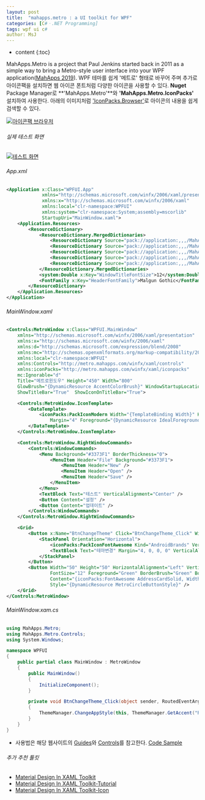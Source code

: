 ```yaml
---
layout: post
title:  "mahapps.metro : a UI toolkit for WPF"
categories: [C#ㆍ.NET Programming]
tags: wpf ui c#
author: MsJ
---
```


* content
{:toc}

MahApps.Metro is a project that Paul Jenkins started back in 2011 as a simple way to bring a Metro-style user interface into your WPF application([MahApps 2019](https://mahapps.com/about/)). WPF 테마를 쉽게 '메트로' 형태로 바꾸어 주며 추가로 아이콘팩을 설치하면 웹 아이콘 폰트처럼 다양한 아이콘을 사용할 수 있다. **Nuget** Package Manager로 **'MahApps.Metro'**와 **'MahApps.Metro.IconPacks'** 설치하여 사용한다. 아래의 이미지처럼 ['IconPacks.Browser'](https://github.com/MahApps/MahApps.Metro.IconPacks/releases)로 아이콘의 내용을 쉽게 검색할 수 있다.

[![아이콘팩 브라우저](https://msjo.kr/img/IconPack.jpg)](https://msjo.kr/img/IconPack.jpg)





###### 실제 테스트 화면

[![테스트 화면](https://msjo.kr/img/MahappsMetro.jpg)](https://msjo.kr/img/MahappsMetro.jpg)

###### App.xml

```xml
<Application x:Class="WPFUI.App"
             xmlns="http://schemas.microsoft.com/winfx/2006/xaml/presentation"
             xmlns:x="http://schemas.microsoft.com/winfx/2006/xaml"
             xmlns:local="clr-namespace:WPFUI"
             xmlns:system="clr-namespace:System;assembly=mscorlib"
             StartupUri="MainWindow.xaml">
    <Application.Resources>
        <ResourceDictionary>
            <ResourceDictionary.MergedDictionaries>
                <ResourceDictionary Source="pack://application:,,,/MahApps.Metro;component/Styles/Controls.xaml" />
                <ResourceDictionary Source="pack://application:,,,/MahApps.Metro;component/Styles/Fonts.xaml" />
                <ResourceDictionary Source="pack://application:,,,/MahApps.Metro;component/Styles/Colors.xaml" />
                <ResourceDictionary Source="pack://application:,,,/MahApps.Metro;component/Styles/Accents/Cobalt.xaml" />
                <ResourceDictionary Source="pack://application:,,,/MahApps.Metro;component/Styles/Accents/BaseLight.xaml" />
            </ResourceDictionary.MergedDictionaries>
            <system:Double x:Key="WindowTitleFontSize">12</system:Double>
            <FontFamily x:Key="HeaderFontFamily">Malgun Gothic</FontFamily>
        </ResourceDictionary>
    </Application.Resources>
</Application>
```

###### MainWindow.xaml

```xml
<Controls:MetroWindow x:Class="WPFUI.MainWindow"
    xmlns="http://schemas.microsoft.com/winfx/2006/xaml/presentation"
    xmlns:x="http://schemas.microsoft.com/winfx/2006/xaml"
    xmlns:d="http://schemas.microsoft.com/expression/blend/2008"
    xmlns:mc="http://schemas.openxmlformats.org/markup-compatibility/2006"
    xmlns:local="clr-namespace:WPFUI"
    xmlns:Controls="http://metro.mahapps.com/winfx/xaml/controls"
    xmlns:iconPacks="http://metro.mahapps.com/winfx/xaml/iconpacks"
    mc:Ignorable="d"
    Title="메트로윈도우" Height="450" Width="800"
    GlowBrush="{DynamicResource AccentColorBrush}" WindowStartupLocation="CenterScreen"
    ShowTitleBar="True"  ShowIconOnTitleBar="True">

    <Controls:MetroWindow.IconTemplate>
        <DataTemplate>
            <iconPacks:PackIconModern Width="{TemplateBinding Width}" Height="{TemplateBinding Height}"
                Margin="4" Foreground="{DynamicResource IdealForegroundColorBrush}" Kind="SocialApple" />
        </DataTemplate>
    </Controls:MetroWindow.IconTemplate>

    <Controls:MetroWindow.RightWindowCommands>
        <Controls:WindowCommands>
            <Menu Background="#3373F1" BorderThickness="0">
                <MenuItem Header="File" Background="#3373F1">
                    <MenuItem Header="New" />
                    <MenuItem Header="Open" />
                    <MenuItem Header="Save" />
                </MenuItem>
            </Menu>
            <TextBlock Text="테스트" VerticalAlignment="Center" />
            <Button Content="설정" />
            <Button Content="업데이트" />
        </Controls:WindowCommands>
    </Controls:MetroWindow.RightWindowCommands>

    <Grid>
        <Button x:Name="BtnChangeTheme" Click="BtnChangeTheme_Click" Width="100" Height="30">
            <StackPanel Orientation="Horizontal">
                <iconPacks:PackIconFontAwesome Kind="AndroidBrands" VerticalAlignment="Center" />
                <TextBlock Text="테마변경" Margin="4, 0, 0, 0" VerticalAlignment="Center" FontSize="12" />
            </StackPanel>
        </Button>
        <Button Width="50" Height="50" HorizontalAlignment="Left" VerticalAlignment="Center"
                FontSize="12" Foreground="Green" BorderBrush="Green" BorderThickness="1"
                Content="{iconPacks:FontAwesome AddressCardSolid, Width=24, Height=24}"
                Style="{DynamicResource MetroCircleButtonStyle}" />
    </Grid>
</Controls:MetroWindow>
```

###### MainWindow.xam.cs

```cs
using MahApps.Metro;
using MahApps.Metro.Controls;
using System.Windows;

namespace WPFUI
{
    public partial class MainWindow : MetroWindow
    {
        public MainWindow()
        {
            InitializeComponent();
        }

        private void BtnChangeTheme_Click(object sender, RoutedEventArgs e)
        {
            ThemeManager.ChangeAppStyle(this, ThemeManager.GetAccent("Red"), ThemeManager.GetAppTheme("BaseLight"));
        }
    }
}
```

* 사용법은 해당 웹사이트의 [Guides](https://mahapps.com/guides/)와 [Controls](https://mahapps.com/controls/)를 참고한다. [Code Sample](https://github.com/punker76/code-samples#mahappsmetro-themes)

###### 추가 추천 툴킷
* [Material Design In XAML Toolkit](http://materialdesigninxaml.net/)
* [Material Design In XAML Toolkit-Tutorial](https://www.youtube.com/playlist?list=PLZyAyG4_KmYnvTqe5__NG3bXMrdjYV4Ci)
* [Material Design In XAML Toolkit-Icon](https://github.com/MaterialDesignInXAML/MaterialDesignInXamlToolkit/wiki/Icons)
